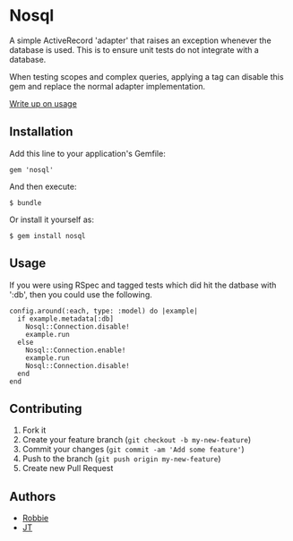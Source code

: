 # Nosql

A simple ActiveRecord 'adapter' that raises an exception whenever the database is used. This is to ensure unit tests do not integrate with a database.

When testing scopes and complex queries, applying a tag can disable this gem and replace the normal adapter implementation. 

[Write up on usage](http://pivotallabs.com/testing-strategies-rspec-nulldb-nosql)

## Installation

Add this line to your application's Gemfile:

    gem 'nosql'

And then execute:

    $ bundle

Or install it yourself as:

    $ gem install nosql

## Usage

If you were using RSpec and tagged tests which did hit the datbase with ':db', then you could use the following.

    config.around(:each, type: :model) do |example|
      if example.metadata[:db]
        Nosql::Connection.disable!
        example.run
      else
        Nosql::Connection.enable!
        example.run
        Nosql::Connection.disable!
      end
    end

## Contributing

1. Fork it
2. Create your feature branch (`git checkout -b my-new-feature`)
3. Commit your changes (`git commit -am 'Add some feature'`)
4. Push to the branch (`git push origin my-new-feature`)
5. Create new Pull Request

## Authors

* [Robbie](https://github.com/robb1e)
* [JT](https://github.com/jtarchie)
